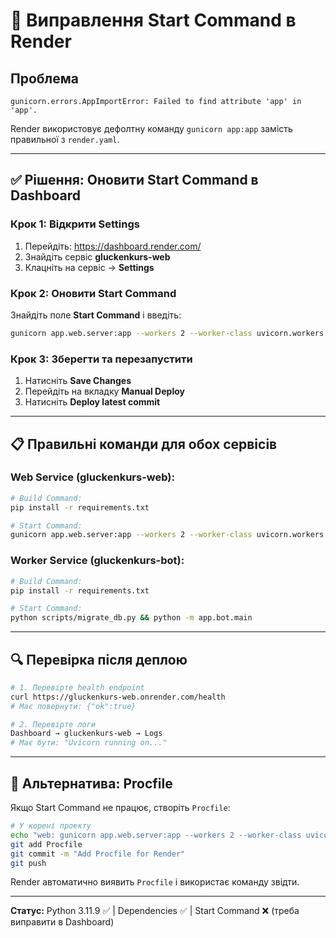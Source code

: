 # 🚨 Виправлення Start Command в Render

## Проблема
```
gunicorn.errors.AppImportError: Failed to find attribute 'app' in 'app'.
```

Render використовує дефолтну команду `gunicorn app:app` замість правильної з `render.yaml`.

---

## ✅ Рішення: Оновити Start Command в Dashboard

### Крок 1: Відкрити Settings
1. Перейдіть: https://dashboard.render.com/
2. Знайдіть сервіс **gluckenkurs-web**
3. Клацніть на сервіс → **Settings**

### Крок 2: Оновити Start Command
Знайдіть поле **Start Command** і введіть:

```bash
gunicorn app.web.server:app --workers 2 --worker-class uvicorn.workers.UvicornWorker --bind 0.0.0.0:$PORT
```

### Крок 3: Зберегти та перезапустити
1. Натисніть **Save Changes**
2. Перейдіть на вкладку **Manual Deploy**
3. Натисніть **Deploy latest commit**

---

## 📋 Правильні команди для обох сервісів

### Web Service (gluckenkurs-web):
```bash
# Build Command:
pip install -r requirements.txt

# Start Command:
gunicorn app.web.server:app --workers 2 --worker-class uvicorn.workers.UvicornWorker --bind 0.0.0.0:$PORT
```

### Worker Service (gluckenkurs-bot):
```bash
# Build Command:
pip install -r requirements.txt

# Start Command:
python scripts/migrate_db.py && python -m app.bot.main
```

---

## 🔍 Перевірка після деплою

```bash
# 1. Перевірте health endpoint
curl https://gluckenkurs-web.onrender.com/health
# Має повернути: {"ok":true}

# 2. Перевірте логи
Dashboard → gluckenkurs-web → Logs
# Має бути: "Uvicorn running on..."
```

---

## 🐛 Альтернатива: Procfile

Якщо Start Command не працює, створіть `Procfile`:

```bash
# У корені проекту
echo "web: gunicorn app.web.server:app --workers 2 --worker-class uvicorn.workers.UvicornWorker --bind 0.0.0.0:\$PORT" > Procfile
git add Procfile
git commit -m "Add Procfile for Render"
git push
```

Render автоматично виявить `Procfile` і використає команду звідти.

---

**Статус:** Python 3.11.9 ✅ | Dependencies ✅ | Start Command ❌ (треба виправити в Dashboard)
